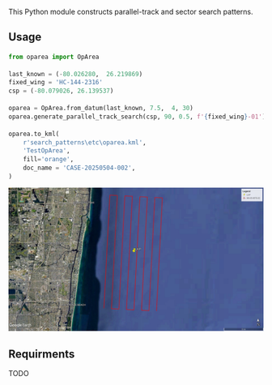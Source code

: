 This Python module constructs parallel-track and sector search patterns.

## Usage
```python
from oparea import OpArea

last_known = (-80.026280,  26.219869)
fixed_wing = 'HC-144-2316'
csp = (-80.079026, 26.139537)

oparea = OpArea.from_datum(last_known, 7.5,  4, 30)
oparea.generate_parallel_track_search(csp, 90, 0.5, f'{fixed_wing}-01')

oparea.to_kml(
    r'search_patterns\etc\oparea.kml',
    'TestOpArea',
    fill='orange',
    doc_name = 'CASE-20250504-002',
)
```
![Resulting parallel-track search pattern](https://github.com/mnichol3/search_patterns/blob/master/etc/example-01.jpg)


## Requirments
TODO
